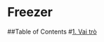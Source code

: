 # Freezer

##Table of Contents
#[1. Vai trò](https://github.com/hocchudong/Freezer/blob/master/Vaitro.md "Vaitro")
